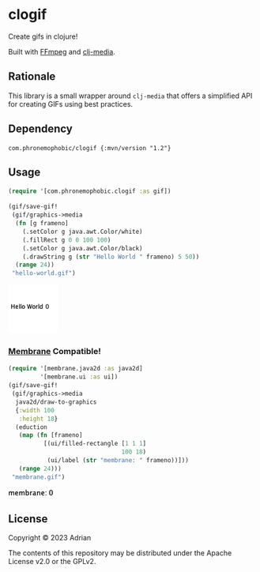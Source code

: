 # clogif

Create gifs in clojure!

Built with [FFmpeg](https://ffmpeg.org/) and [clj-media](https://github.com/phronmophobic/clj-media).

## Rationale

This library is a small wrapper around `clj-media` that offers a simplified API for creating GIFs using best practices.

## Dependency

```edn
com.phronemophobic/clogif {:mvn/version "1.2"}
```

## Usage

```clojure
(require '[com.phronemophobic.clogif :as gif])
```

```clojure
(gif/save-gif!
 (gif/graphics->media
  (fn [g frameno]
    (.setColor g java.awt.Color/white)
    (.fillRect g 0 0 100 100)
    (.setColor g java.awt.Color/black)
    (.drawString g (str "Hello World " frameno) 5 50))
  (range 24))
 "hello-world.gif")
```
![Hello World](/assets/hello-world.gif?raw=true)

### [Membrane](https://github.com/phronmophobic/membrane) Compatible!

```clojure
(require '[membrane.java2d :as java2d]
         '[membrane.ui :as ui])
(gif/save-gif!
 (gif/graphics->media
  java2d/draw-to-graphics
  {:width 100
   :height 18}
  (eduction
   (map (fn [frameno]
          [(ui/filled-rectangle [1 1 1]
                                100 18)
           (ui/label (str "membrane: " frameno))]))
   (range 24)))
 "membrane.gif")
```

![Membrane gif](/assets/membrane.gif?raw=true)

## License

Copyright © 2023 Adrian

The contents of this repository may be distributed under the Apache License v2.0 or the GPLv2.
